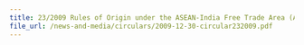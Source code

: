```yaml
---
title: 23/2009 Rules of Origin under the ASEAN-India Free Trade Area (AIFTA) Trade In Goods (TIG)Agreement
file_url: /news-and-media/circulars/2009-12-30-circular232009.pdf
---
```

